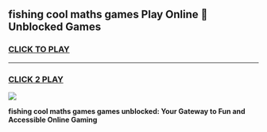 
## fishing cool maths games Play Online 👋 Unblocked Games
<h3>
<a href="https://news.freeplayer.one?title=fishing_cool_maths_games&ref=17CMG">CLICK TO PLAY</a></h3>
<hr>

<h3>
<a href="https://news.freeplayer.one?title=fishing_cool_maths_games&ref=17CMG">CLICK 2 PLAY</a>
  
</h3>

<a href="https://news.freeplayer.one?title=fishing_cool_maths_games&ref=17CMG/"><img src="https://clearcache.store/games.png"></a>


**fishing cool maths games games unblocked: Your Gateway to Fun and Accessible Online Gaming**
